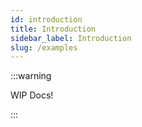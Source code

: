 ```yaml
---
id: introduction
title: Introduction
sidebar_label: Introduction
slug: /examples
---
```


:::warning

WIP Docs!

:::